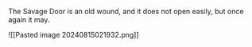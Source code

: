 The Savage Door is an old wound, and it does not open easily, but once again it may.

![[Pasted image 20240815021932.png]]